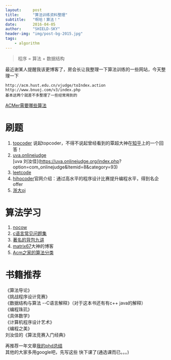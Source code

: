 ```yaml
---
layout:     post
title:      "算法训练资料整理"
subtitle:   "啊哈！算法！"
date:       2016-04-05
author:     "SHIELD-SKY"
header-img: "img/post-bg-2015.jpg"
tags:
    - algorithm
---
```

>程序 = 算法 + 数据结构

最近谢某人提醒我该更博客了，房会长让我整理一下算法训练的一些网站，今天整理一下

	http://acm.hust.edu.cn/vjudge/toIndex.action
	http://www.bnuoj.com/v3/index.php
	基本这两个就差不多整理了一些经常用到的
	
[ACMer需要哪些算法](https://www.zhihu.com/question/19719698)

# 刷题

1. [topcoder](http://www.topcoder.com/)
   说起topcoder，不得不说起曾经看到的覃超大神在[知乎](https://www.zhihu.com/question/30218924)上的一个回答！
2. [uva.onlinejudge](https://uva.onlinejudge.org/)   
   [uva 刘汝佳](https://uva.onlinejudge.org/index.php?  option=com_onlinejudge&Itemid=8&category=93)
3. [leetcode](https://leetcode.com/)
4. [hihocoder](http://hihocoder.com/)官网介绍：通过高水平的程序设计比赛提升编程水平，得到名企offer
5. [浙大oj](http://acm.zju.edu.cn/onlinejudge/)

# 算法学习 

1. [nocow](http://www.nocow.cn/index.php/NOCOW%E5%9C%B0%E5%9B%BE)
2. [c语言常见问题集](http://c-faq-chn.sourceforge.net/)
3. [著名的背包九讲](http://love-oriented.com/pack/)
4. [matrix67](http://www.matrix67.com/)大神的博客
5. [Acm之家的算法分类](http://www.acmerblog.com/index)

# 书籍推荐
《算法导论》  
《挑战程序设计竞赛》  
《数据结构与算法 --C语言解释》（对于这本书还有有c++ java的解释）  
《编程珠玑》  
《具体数学》  
《计算机程序设计艺术》  
《编程之美》  
刘汝佳的《算法竞赛入门经典》 

再推荐一年文章[我的phd总结](http://www.52cs.org/?p=632)  
其他的大家多用google吧，先写这些 快下课了(通选课而已。。。)


 